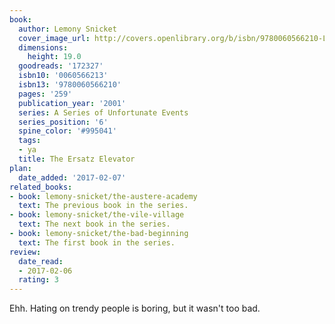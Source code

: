 ```yaml
---
book:
  author: Lemony Snicket
  cover_image_url: http://covers.openlibrary.org/b/isbn/9780060566210-L.jpg
  dimensions:
    height: 19.0
  goodreads: '172327'
  isbn10: '0060566213'
  isbn13: '9780060566210'
  pages: '259'
  publication_year: '2001'
  series: A Series of Unfortunate Events
  series_position: '6'
  spine_color: '#995041'
  tags:
  - ya
  title: The Ersatz Elevator
plan:
  date_added: '2017-02-07'
related_books:
- book: lemony-snicket/the-austere-academy
  text: The previous book in the series.
- book: lemony-snicket/the-vile-village
  text: The next book in the series.
- book: lemony-snicket/the-bad-beginning
  text: The first book in the series.
review:
  date_read:
  - 2017-02-06
  rating: 3
---
```


Ehh. Hating on trendy people is boring, but it wasn't too bad.
